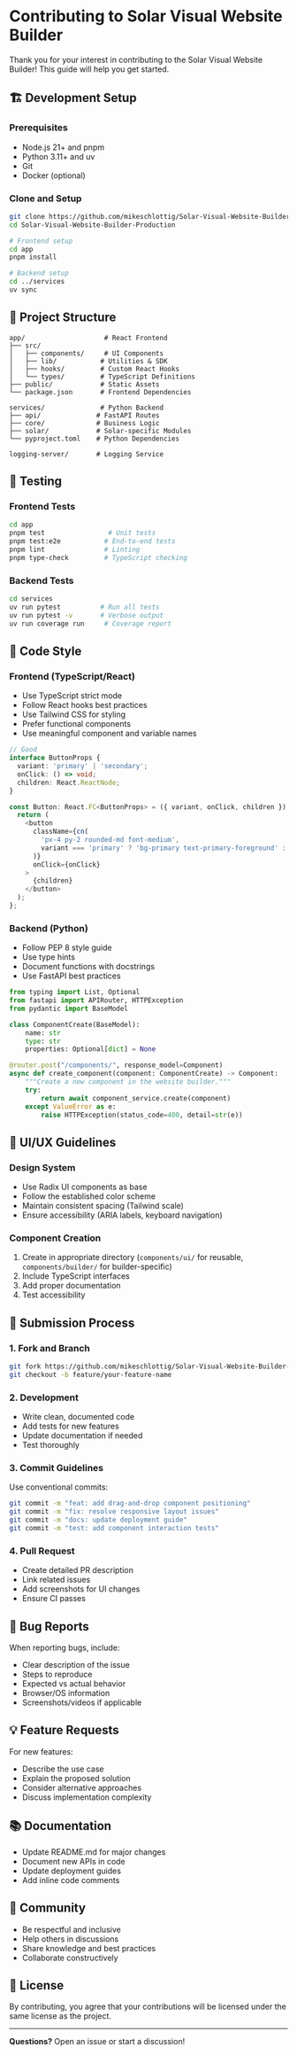 # Contributing to Solar Visual Website Builder

Thank you for your interest in contributing to the Solar Visual Website Builder! This guide will help you get started.

## 🏗️ Development Setup

### Prerequisites
- Node.js 21+ and pnpm
- Python 3.11+ and uv
- Git
- Docker (optional)

### Clone and Setup
```bash
git clone https://github.com/mikeschlottig/Solar-Visual-Website-Builder-Production.git
cd Solar-Visual-Website-Builder-Production

# Frontend setup
cd app
pnpm install

# Backend setup
cd ../services
uv sync
```

## 🎯 Project Structure

```
app/                    # React Frontend
├── src/
│   ├── components/     # UI Components
│   ├── lib/           # Utilities & SDK
│   ├── hooks/         # Custom React Hooks
│   └── types/         # TypeScript Definitions
├── public/            # Static Assets
└── package.json       # Frontend Dependencies

services/              # Python Backend
├── api/              # FastAPI Routes
├── core/             # Business Logic
├── solar/            # Solar-specific Modules
└── pyproject.toml    # Python Dependencies

logging-server/       # Logging Service
```

## 🧪 Testing

### Frontend Tests
```bash
cd app
pnpm test                # Unit tests
pnpm test:e2e           # End-to-end tests
pnpm lint               # Linting
pnpm type-check         # TypeScript checking
```

### Backend Tests
```bash
cd services
uv run pytest          # Run all tests
uv run pytest -v       # Verbose output
uv run coverage run     # Coverage report
```

## 📝 Code Style

### Frontend (TypeScript/React)
- Use TypeScript strict mode
- Follow React hooks best practices
- Use Tailwind CSS for styling
- Prefer functional components
- Use meaningful component and variable names

```typescript
// Good
interface ButtonProps {
  variant: 'primary' | 'secondary';
  onClick: () => void;
  children: React.ReactNode;
}

const Button: React.FC<ButtonProps> = ({ variant, onClick, children }) => {
  return (
    <button 
      className={cn(
        'px-4 py-2 rounded-md font-medium',
        variant === 'primary' ? 'bg-primary text-primary-foreground' : 'bg-secondary text-secondary-foreground'
      )}
      onClick={onClick}
    >
      {children}
    </button>
  );
};
```

### Backend (Python)
- Follow PEP 8 style guide
- Use type hints
- Document functions with docstrings
- Use FastAPI best practices

```python
from typing import List, Optional
from fastapi import APIRouter, HTTPException
from pydantic import BaseModel

class ComponentCreate(BaseModel):
    name: str
    type: str
    properties: Optional[dict] = None

@router.post("/components/", response_model=Component)
async def create_component(component: ComponentCreate) -> Component:
    """Create a new component in the website builder."""
    try:
        return await component_service.create(component)
    except ValueError as e:
        raise HTTPException(status_code=400, detail=str(e))
```

## 🎨 UI/UX Guidelines

### Design System
- Use Radix UI components as base
- Follow the established color scheme
- Maintain consistent spacing (Tailwind scale)
- Ensure accessibility (ARIA labels, keyboard navigation)

### Component Creation
1. Create in appropriate directory (`components/ui/` for reusable, `components/builder/` for builder-specific)
2. Include TypeScript interfaces
3. Add proper documentation
4. Test accessibility

## 🚀 Submission Process

### 1. Fork and Branch
```bash
git fork https://github.com/mikeschlottig/Solar-Visual-Website-Builder-Production.git
git checkout -b feature/your-feature-name
```

### 2. Development
- Write clean, documented code
- Add tests for new features
- Update documentation if needed
- Test thoroughly

### 3. Commit Guidelines
Use conventional commits:
```bash
git commit -m "feat: add drag-and-drop component positioning"
git commit -m "fix: resolve responsive layout issues"
git commit -m "docs: update deployment guide"
git commit -m "test: add component interaction tests"
```

### 4. Pull Request
- Create detailed PR description
- Link related issues
- Add screenshots for UI changes
- Ensure CI passes

## 🐛 Bug Reports

When reporting bugs, include:
- Clear description of the issue
- Steps to reproduce
- Expected vs actual behavior
- Browser/OS information
- Screenshots/videos if applicable

## 💡 Feature Requests

For new features:
- Describe the use case
- Explain the proposed solution
- Consider alternative approaches
- Discuss implementation complexity

## 📚 Documentation

- Update README.md for major changes
- Document new APIs in code
- Update deployment guides
- Add inline code comments

## 🤝 Community

- Be respectful and inclusive
- Help others in discussions
- Share knowledge and best practices
- Collaborate constructively

## 📄 License

By contributing, you agree that your contributions will be licensed under the same license as the project.

---

**Questions?** Open an issue or start a discussion!